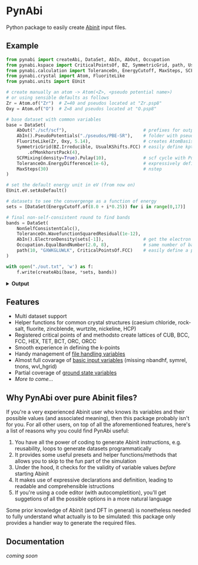 # PynAbi

Python package to easily create [Abinit](https://www.abinit.org/) input files.

## Example

```python
from pynabi import createAbi, DataSet, AbIn, AbOut, Occupation
from pynabi.kspace import CriticalPointsOf, BZ, SymmetricGrid, path, UsualKShifts
from pynabi.calculation import ToleranceOn, EnergyCutoff, MaxSteps, SCFMixing, NonSelfConsistentCalc
from pynabi.crystal import Atom, FluoriteLike
from pynabi.units import EUnit

# create manually an atom -> Atom(<Z>, <pseudo potential name>)
# or using sensible defaults as follows
Zr = Atom.of("Zr")  # Z=40 and pseudos located at "Zr.psp8"
Oxy = Atom.of("O")  # Z=8 and pseudos located at "O.psp8"

# base dataset with common variables
base = DataSet(
    AbOut("./scf/scf"),                             # prefixes for output files
    AbIn().PseudoPotentials("./pseudos/PBE-SR"),    # folder with pseudo potentials
    FluoriteLike(Zr, Oxy, 5.14),                    # creates AtomBasis and Lattice of a crystal like fluorite
    SymmetricGrid(BZ.Irreducible, UsualKShifts.FCC) # easily define kptopt, ngkpt, nshiftk, kpt
        .ofMonkhorstPack(4),
    SCFMixing(density=True).Pulay(10),              # scf cycle with Pulay mixing of the density based on the last 10 iteration
    ToleranceOn.EnergyDifference(1e-6),             # expressively define the tolerance
    MaxSteps(30)                                    # nstep
)

# set the default energy unit in eV (from now on)
EUnit.eV.setAsDefault()

# datasets to see the convergenge as a function of energy
sets = [DataSet(EnergyCutoff.of(8.0 + i*0.25)) for i in range(0,17)]

# final non-self-consistent round to find bands 
bands = DataSet(
    NonSelfConsistentCalc(),
    ToleranceOn.WavefunctionSquaredResidual(1e-12),
    AbIn().ElectronDensity(sets[-1]),               # get the electron density from the last dataset
    Occupation.EqualBandNumber(2.0, 8),             # same number of bands (max 8) for each k point
    path(10, "GXWKGLUWLK", CriticalPointsOf.FCC)    # easily define a path in the k-space   
)

with open("./out.txt", 'w') as f:
    f.write(createAbi(base, *sets, bands))
```

<details>
<summary><b>Output</b></summary>

```txt
ndtset 18

# Atoms definition
ntypat 2
znucl 40 8
pseudos "Zr.psp8, O.psp8"

# Common DataSet
natoms 3
typeat 1 2 2
xred 0 0 0   0.3333333333333333 0.3333333333333333 0.3333333333333333   0.6666666666666666 0.6666666666666666 0.6666666666666666
outdata_prefix "./scf/scf"
pp_dirpath "./pseudos/PBE-SR"
scalecart 5.14 5.14 5.14
rprim 0.5 0.5 0.0   0.0 0.5 0.5   0.5 0.0 0.5
kptopt 1
nshiftk 4
shiftk 0.5 0.5 0.5   0.5 0.0 0.0   0.0 0.5 0.0   0.0 0.0 0.5
ngkpt 4 4 4
iscf 17
npulayit 10
toldfe 1e-06
nstep 30

# DataSet 1
ecut1 8.0 eV

# DataSet 2
ecut2 8.25 eV

# DataSet 3
ecut3 8.5 eV

# DataSet 4
ecut4 8.75 eV

# DataSet 5
ecut5 9.0 eV

# DataSet 6
ecut6 9.25 eV

# DataSet 7
ecut7 9.5 eV

# DataSet 8
ecut8 9.75 eV

# DataSet 9
ecut9 10.0 eV

# DataSet 10
ecut10 10.25 eV

# DataSet 11
ecut11 10.5 eV

# DataSet 12
ecut12 10.75 eV

# DataSet 13
ecut13 11.0 eV

# DataSet 14
ecut14 11.25 eV

# DataSet 15
ecut15 11.5 eV

# DataSet 16
ecut16 11.75 eV

# DataSet 17
ecut17 12.0 eV

# DataSet 18
iscf18 -2
tolwfr18 1e-12
getden18 17
occopt18 0
nbands18 8
occ18 8*2.0
kptopt18 -9
kptbounds18 0 0 0   0.0 0.5 0.5   0.25 0.75 0.5   0.375 0.75 0.375   0 0 0   0.5 0.5 0.5   0.25 0.625 0.625   0.25 0.75 0.5   0.5 0.5 0.5   0.375 0.75 0.375
ndivsm18 10
```

</details>

## Features

 - Multi dataset support
 - Helper functions for common crystal structures (caesium chloride, rock-salt, fluorite, zincblende, wurtzite, nickeline, HCP)
 - Registered critical points of and methodsto create lattices of CUB, BCC, FCC, HEX, TET, BCT, ORC, ORCC
 - Smooth experience in defining the k-points
 - Handy management of [file handling variables](https://docs.abinit.org/variables/files/)
 - Almost full covarage of [basic input variables](https://docs.abinit.org/variables/basic/) (missing nbandhf, symrel, tnons, wvl_hgrid)
 - Partial coverage of [ground state variables](https://docs.abinit.org/variables/gstate/)
 - _More to come..._

## Why PynAbi over pure Abinit files?

If you're a very experienced Abinit user who knows its variables and their possible values (and associated meaning), then this package probably isn't for you.
For all other users, on top of all the aforementioned features, here's a list of reasons why you could find PynAbi useful:

 1. You have all the power of coding to generate Abinit instructions, e.g. reusability, loops to generate datasets programmatically
 2. It provides some useful presets and helper functions/methods that allows you to skip to the fun part of the simulation
 3. Under the hood, it checks for the validity of variable values *before* starting Abinit
 4. It makes use of expressive declarations and definition, leading to readable and comprehensible istructions
 5. If you're using a code editor (with autocompletition), you'll get suggetions of all the possible options in a more natural language 

Some prior knowledge of Abinit (and DFT in general) is nonetheless needed to fully understand what actually is to be simulated: this package only provides a handier way to generate the required files.

## Documentation

_coming soon_